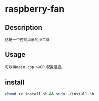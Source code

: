 # raspberry-fan 

## Description

    这是一个控制风扇的小工具

## Usage

    可以再main.cpp 中CPU配置温度。

## install

```bash
chmod +x install.sh && sudo ./install.sh
```